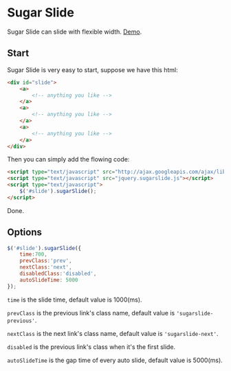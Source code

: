 Sugar Slide
===========

Sugar Slide can slide with flexible width. [Demo](http://yuguo.us/demo/sugar-slide/).

## Start

Sugar Slide is very easy to start, suppose we have this html:

```html
<div id="slide">
    <a>
        <!-- anything you like -->
    </a>
    <a>
        <!-- anything you like -->
    </a>
    <a>
        <!-- anything you like -->
    </a>
</div>
```

Then you can simply add the flowing code:

```html
<script type="text/javascript" src="http://ajax.googleapis.com/ajax/libs/jquery/1.10.2/jquery.min.js"></script>
<script type="text/javascript" src="jquery.sugarslide.js"></script>
<script type="text/javascript">
    $('#slide').sugarSlide();
</script>
```

Done.

## Options

```javascript
$('#slide').sugarSlide({
    time:700,
    prevClass:'prev',
    nextClass:'next',
    disabledClass:'disabled',
    autoSlideTime: 5000
});
```

`time` is the slide time, default value is 1000(ms).

`prevClass` is the previous link's class name, default value is `'sugarslide-previous'`.

`nextClass` is the next link's class name, default value is `'sugarslide-next'`.

`disabled` is the previous link's class when it's the first slide.

`autoSlideTime` is the gap time of every auto slide, default value is 5000(ms).
